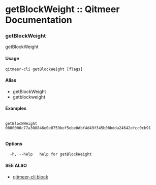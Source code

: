 # getBlockWeight :: Qitmeer Documentation

### getBlockWeight <a href="#getblockweight" id="getblockweight"></a>

getBlockWeight

#### Usage <a href="#usage" id="usage"></a>

```
qitmeer-cli getBlockWeight [flags]
```

#### Alias <a href="#alias" id="alias"></a>

* getBlockWeight
* getblockweight

#### Examples <a href="#examples" id="examples"></a>

```

getBlockWeight 0000006c77a308846e0e0759bef5ebe0dbf4d49f345b08bdda24642efcc0cb91
	
```

#### Options <a href="#options" id="options"></a>

```
  -h, --help   help for getBlockWeight
```

#### SEE ALSO <a href="#see-also" id="see-also"></a>

* [qitmeer-cli block](https://qitmeer.github.io/docs/en/reference/qitmeer-cli/block/)
